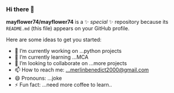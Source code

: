 ### Hi there 👋

**mayflower74/mayflower74** is a ✨ _special_ ✨ repository because its `README.md` (this file) appears on your GitHub profile.

Here are some ideas to get you started:

- 🔭 I’m currently working on ...python projects
- 🌱 I’m currently learning ...MCA
- 👯 I’m looking to collaborate on ...more projects
- 📫 How to reach me: ...merlinbenedict2000@gmail.com
- 😄 Pronouns: ...joke
- ⚡ Fun fact: ...need more coffee to learn..

